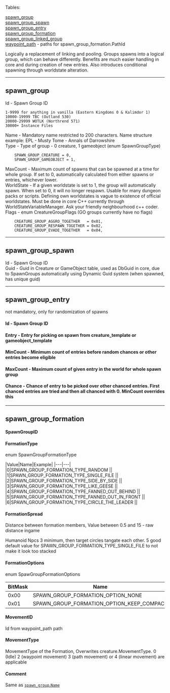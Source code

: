 Tables:

[spawn_group](https://github.com/cmangos/issues/wiki/spawn_group#spawn_group)  
[spawn_group_spawn](https://github.com/cmangos/issues/wiki/spawn_group#spawn_group_spawn)  
[spawn_group_entry](https://github.com/cmangos/issues/wiki/spawn_group#spawn_group_entry)  
[spawn_group_formation](https://github.com/cmangos/issues/wiki/spawn_group#spawn_group_formation)  
[spawn_group_linked_group](https://github.com/cmangos/issues/wiki/spawn_group#spawn_group_linked_group)   
[waypoint_path](https://github.com/cmangos/issues/wiki/spawn_group#waypoint_path) - paths for spawn_group_formation.PathId  

Logically a replacement of linking and pooling. Groups spawns into a logical group, which can behave differently. Benefits are much easier handling in core and during creation of new entries. Also introduces conditional spawning through worldstate alteration.

---
## spawn_group

Id - Spawn Group ID

```
1-9999 for anything in vanilla (Eastern Kingdoms 0 & Kalimdor 1)
10000-19999 TBC (Outland 530)
20000-29999 WOTLK (Northrend 571)
30000+ Instance Files
```

Name - Mandatory name restricted to 200 characters. Name structure example: EPL - Musty Tome - Annals of Darrowshire  
Type - Type of group - 0 creature, 1 gameobject (enum SpawnGroupType)

```
    SPAWN_GROUP_CREATURE = 0,
    SPAWN_GROUP_GAMEOBJECT = 1,
```

MaxCount - Maximum count of spawns that can be spawned at a time for whole group. If set to 0, automatically calculated from either spawns or entries, whichever lower.  
WorldState - If a given worldstate is set to 1, the group will automatically spawn. When set to 0, it will no longer respawn. Usable for many dungeon packs or scripts. Defining own worldstates is vague to existence of official worldstates. Must be done in core C++ currently through WorldStateVariableManager. Ask your friendly neighbourhood c++ coder.  
Flags - enum CreatureGroupFlags (GO groups currently have no flags)  

```
    CREATURE_GROUP_AGGRO_TOGETHER   = 0x01,
    CREATURE_GROUP_RESPAWN_TOGETHER = 0x02,
    CREATURE_GROUP_EVADE_TOGETHER   = 0x04,
```

---
## spawn_group_spawn

Id - Spawn Group ID  
Guid - Guid in Creature or GameObject table, used as DbGuid in core, due to SpawnGroups automatically using Dynamic Guid system (when spawned, has unique guid)  

---
## spawn_group_entry

not mandatory, only for randomization of spawns

#### Id - Spawn Group ID  
#### Entry - Entry for picking on spawn from creature_template or gameobject_template  
#### MinCount - Minimum count of entries before random chances or other entries become eligible  
#### MaxCount - Maximum count of given entry in the world for whole spawn group  
#### Chance - Chance of entry to be picked over other chanced entries. First chanced entries are tried and then all chanced with 0. MinCount overrides this  

---
## spawn_group_formation

#### SpawnGroupID

#### FormationType

enum SpawnGroupFormationType

|Value|Name|Example|
|---|---|
|0|SPAWN_GROUP_FORMATION_TYPE_RANDOM              ||
|1|SPAWN_GROUP_FORMATION_TYPE_SINGLE_FILE         ||
|2|SPAWN_GROUP_FORMATION_TYPE_SIDE_BY_SIDE        ||
|3|SPAWN_GROUP_FORMATION_TYPE_LIKE_GEESE          ||
|4|SPAWN_GROUP_FORMATION_TYPE_FANNED_OUT_BEHIND   ||
|5|SPAWN_GROUP_FORMATION_TYPE_FANNED_OUT_IN_FRONT ||
|6|SPAWN_GROUP_FORMATION_TYPE_CIRCLE_THE_LEADER   ||

#### FormationSpread

Distance between formation members, Value between 0.5 and 15 - raw distance ingame

Humanoid Npcs 3 minimum, then target circles tangate each other. 5 good default value for SPAWN_GROUP_FORMATION_TYPE_SINGLE_FILE to not make it look too stacked

#### FormationOptions

enum SpawGroupFormationOptions

|BitMask|Name|
|---|---|
|0x00|SPAWN_GROUP_FORMATION_OPTION_NONE           |
|0x01|SPAWN_GROUP_FORMATION_OPTION_KEEP_COMPACT   |

#### MovementID

Id from waypoint_path path

#### MovementType

MovementType of the Formation, Overwrites creature.MovementType. 0 (Idle) 2 (waypoint movement) 3 (path movement) or 4 (linear movement) are applicable

#### Comment

Same as [`spawn_group`.`Name`](https://github.com/cmangos/issues/wiki/spawn_group#Name)